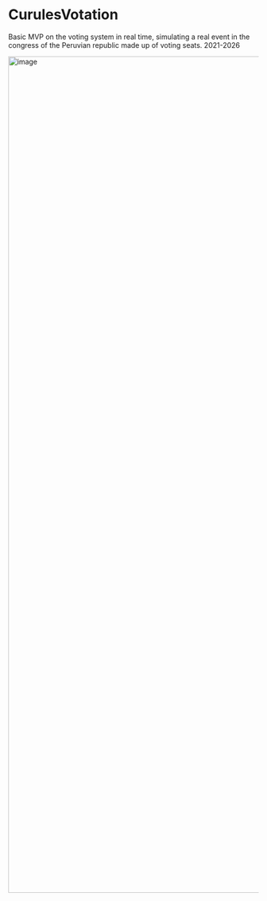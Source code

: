 # CurulesVotation
Basic MVP on the voting system in real time, simulating a real event in the congress of the Peruvian republic made up of voting seats. 2021-2026

<img width="1680" alt="image" src="https://user-images.githubusercontent.com/73305665/170114151-6a2e0be9-5de0-493a-a8d3-fbc199f059fb.png">
